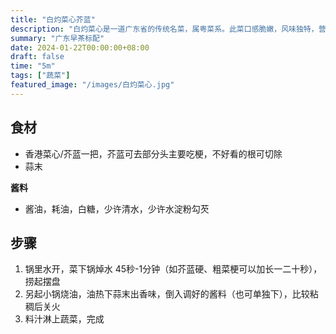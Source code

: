 ```yaml
---
title: "白灼菜心芥蓝"
description: "白灼菜心是一道广东省的传统名菜，属粤菜系。此菜口感脆嫩，风味独特，营养丰富，并有清热解毒、杀菌、降血脂的功能。主料是菜心，主要烹饪工艺是白灼。"
summary: "广东早茶标配"
date: 2024-01-22T00:00:00+08:00
draft: false
time: "5m"
tags: ["蔬菜"]
featured_image: "/images/白灼菜心.jpg"
---
```


## 食材

- 香港菜心/芥蓝一把，芥蓝可去部分头主要吃梗，不好看的根可切除
- 蒜末

**酱料**

- 酱油，耗油，白糖，少许清水，少许水淀粉勾芡


## 步骤

1. 锅里水开，菜下锅焯水 45秒-1分钟（如芥蓝硬、粗菜梗可以加长一二十秒），捞起摆盘
2. 另起小锅烧油，油热下蒜末出香味，倒入调好的酱料（也可单独下），比较粘稠后关火
3. 料汁淋上蔬菜，完成